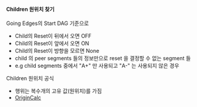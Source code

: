 
#### Children 원위치 찾기
Going Edges의 Start DAG 기준으로
- Child의 Reset이 뒤에서 오면 OFF
- Child의 Reset이 앞에서 오면 ON
- Child의 Reset이 방향을 모르면 None
- child 의 peer segments 들의 정보만으로 reset 을 결정할 수 없는 segment 들
- e.g child segments 중에서 "A+" 만 사용되고 "A-" 는 사용되지 않은 경우

Children 원위치 공식
- 행위는 복수개의 고유 값(원위치)를 가짐
- [OriginCalc](PPT/OriginCalc.pptx)  
